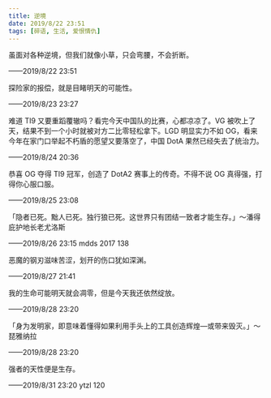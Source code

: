 ```yaml
---
title: 逆境
date: 2019/8/22 23:51
tags: [碎语, 生活, 爱恨情仇]
---
```


虽面对各种逆境，但我们就像小草，只会弯腰，不会折断。

——2019/8/22 23:51

探险家的报偿，就是目睹明天的可能性。

——2019/8/23 23:27 

难道 TI9 又要重蹈覆辙吗？看完今天中国队的比赛，心都凉凉了。VG 被吹上了天，结果不到一个小时就被对方二比零轻松拿下。LGD 明显实力不如 OG，看来今年在家门口举起不朽盾的愿望又要落空了，中国 DotA 果然已经失去了统治力。

——2019/8/24 20:36

恭喜 OG 夺得 TI9 冠军，创造了 DotA2 赛事上的传奇。不得不说 OG 真得强，打得你心服口服。

——2019/8/25 23:08

「隐者已死。黜人已死。独行狼已死。这世界只有团结一致者才能生存。」～潘得庇护地长老尤洛斯

——2019/8/26 23:15 mdds 2017 138

恶魔的钢刃滋味苦涩，划开的伤口犹如深渊。

——2019/8/27 21:41

我的生命可能明天就会凋零，但是今天我还依然绽放。

——2019/8/28 23:20

「身为发明家，即意味着懂得如果利用手头上的工具创造辉煌—或带来毁灭。」～琵雅纳拉

——2019/8/28 23:20

强者的天性便是生存。

——2019/8/31 23:20 ytzl 120
